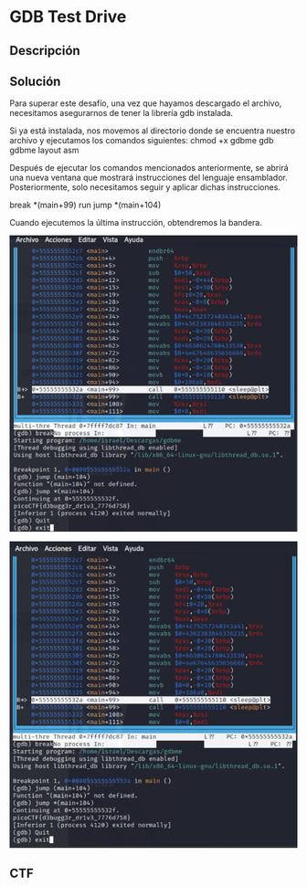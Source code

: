 # GDB Test Drive

## Descripción

## Solución

Para superar este desafío, una vez que hayamos descargado el archivo, necesitamos asegurarnos de tener la librería gdb instalada.

Si ya está instalada, nos movemos al directorio donde se encuentra nuestro archivo y ejecutamos los comandos siguientes:
chmod +x gdbme
gdb gdbme
layout asm

Después de ejecutar los comandos mencionados anteriormente, se abrirá una nueva ventana que mostrará instrucciones del lenguaje ensamblador. Posteriormente, solo necesitamos seguir y aplicar dichas instrucciones.

break *(main+99)
run
jump *(main+104)

Cuando ejecutemos la última instrucción, obtendremos la bandera.

![Untitled](GDB%20Test%20Drive%20090e5f17ead34f99953abe4a6db97cd9/Untitled.png)

![Untitled](GDB%20Test%20Drive%20090e5f17ead34f99953abe4a6db97cd9/Untitled%201.png)

## CTF